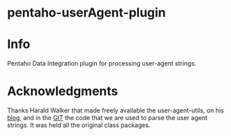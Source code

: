 # pentaho-userAgent-plugin

# Info
Pentaho Data Integration plugin for processing user-agent strings.

# Acknowledgments #
Thanks Harald Walker that made freely available the user-agent-utils, on his [blog](http://www.bitwalker.eu/blog), and in the [GIT](https://github.com/HaraldWalker/user-agent-utils) the code that we are used to parse the user agent strings. It was held all the original class packages.
